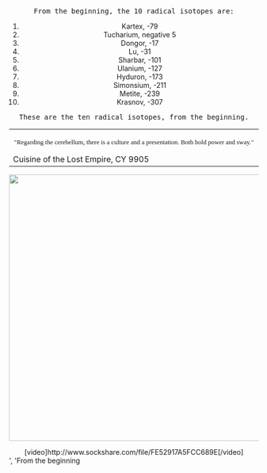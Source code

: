 <center><pre>From the beginning, the 10 radical isotopes are:</pre>
<ol>
	<li>Kartex, -79</li>
	<li>Tucharium, negative 5</li>
	<li>Dongor, -17</li>
	<li>Lu, -31</li>
	<li>Sharbar, -101</li>
	<li>Ulanium, -127</li>
	<li>Hyduron, -173</li>
	<li>Simonsium, -211</li>
	<li>Metite, -239</li>
	<li>Krasnov, -307</li>
</ol>
<pre>These are the ten radical isotopes, from the beginning.</pre></center>
<!--more-->
<center>
<table class=" aligncenter" width="85%" border="0">
<tbody>
<tr>
<td align="left" width="85%">
<p align="center"><span style="font-family: 'Century Gothic'; font-size: small;">"Regarding the cerebellum,
there is a culture and a presentation.
Both hold power and sway."</span></p>
Cuisine of the Lost Empire,
CY 9905</td>
</tr>
</tbody>
</table>
<p style="text-align: center;"><img class="aligncenter" alt="" src="http://dzsejt.sfblogs.net/files/2008/09/andromeda_1.jpg" width="717" height="538" /></p>
[video]http://www.sockshare.com/file/FE52917A5FCC689E[/video]
</center>', 'From the beginning